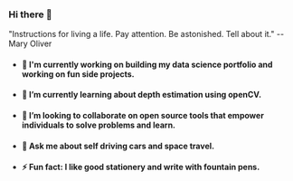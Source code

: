 ### Hi there 👋
"Instructions for living a life. Pay attention. Be astonished. Tell about it." -- Mary Oliver 

* #### 🔭 I'm currently working on building my data science portfolio and working on fun side projects.

* #### 🌱 I’m currently learning about depth estimation using openCV.

* #### 👯 I’m looking to collaborate on open source tools that empower individuals to solve problems and learn.

* #### 💬 Ask me about self driving cars and space travel.

* #### ⚡ Fun fact: I like good stationery and write with fountain pens.
